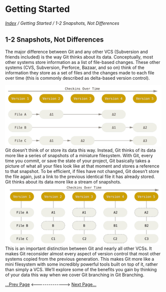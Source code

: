 Getting Started
==
###### [Index](../index.md) / Getting Started / 1-2 Snapshots, Not Differences

## 1-2 Snapshots, Not Differences
The major difference between Git and any other VCS (Subversion and friends included) is the way
Git thinks about its data. Conceptually, most other systems store information as a list of file-based
changes. These other systems (CVS, Subversion, Perforce, Bazaar, and so on) think of the
information they store as a set of files and the changes made to each file over time (this is
commonly described as delta-based version control).

![Image 1-1](../images/1-1.png "Differences")
Git doesn’t think of or store its data this way. Instead, Git thinks of its data more like a series of
snapshots of a miniature filesystem. With Git, every time you commit, or save the state of your
project, Git basically takes a picture of what all your files look like at that moment and stores a
reference to that snapshot. To be efficient, if files have not changed, Git doesn’t store the file again,
just a link to the previous identical file it has already stored. Git thinks about its data more like a
stream of snapshots.
![Image 1-2](../images/1-2.png "Snapshots")
This is an important distinction between Git and nearly all other VCSs. It makes Git reconsider
almost every aspect of version control that most other systems copied from the previous
generation. This makes Git more like a mini filesystem with some incredibly powerful tools built on
top of it, rather than simply a VCS. We’ll explore some of the benefits you gain by thinking of your
data this way when we cover Git branching in Git Branching.

[...Prev Page](1-1.md) <--------------> [Next Page...](1-3.md)